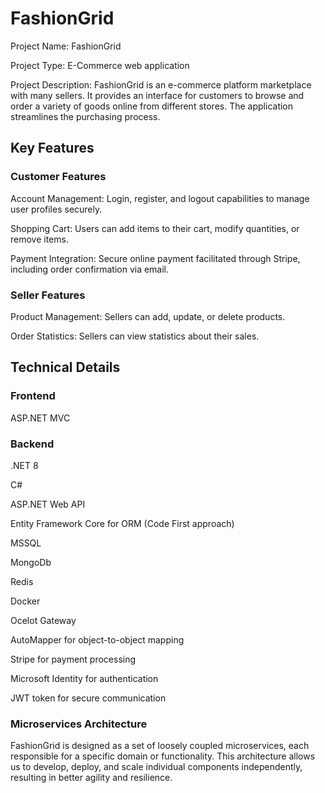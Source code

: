 # FashionGrid
 Project Name:  FashionGrid
 
 Project Type: E-Commerce web application
 
 Project Description: FashionGrid is an e-commerce platform marketplace with many sellers. It provides an interface for customers to browse and order a variety of goods online from different stores. The application streamlines the purchasing process.


## Key Features

### Customer Features

Account Management: Login, register, and logout capabilities to manage user profiles securely.

Shopping Cart: Users can add items to their cart, modify quantities, or remove items.

Payment Integration: Secure online payment facilitated through Stripe, including order confirmation via email.

### Seller Features

Product Management: Sellers can add, update, or delete products.

Order Statistics: Sellers can view statistics about their sales.


## Technical Details

### Frontend

ASP.NET MVC

### Backend

.NET 8

C#

ASP.NET Web API

Entity Framework Core for ORM (Code First approach)

MSSQL

MongoDb

Redis

Docker

Ocelot Gateway

AutoMapper for object-to-object mapping

Stripe for payment processing

Microsoft Identity for authentication

JWT token for secure communication

### Microservices Architecture

FashionGrid is designed as a set of loosely coupled microservices, each responsible for a specific domain or functionality. This architecture allows us to develop, deploy, and scale individual components independently, resulting in better agility and resilience.
